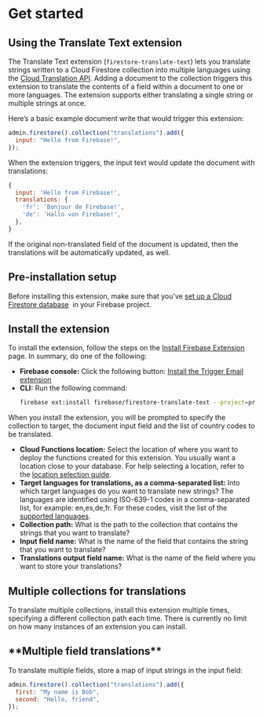 # Get started

## **Using the Translate Text extension**

The Translate Text extension (`firestore-translate-text`) lets you translate strings written to a Cloud Firestore collection into multiple languages using the [Cloud Translation API](https://cloud.google.com/translate). Adding a document to the collection triggers this extension to translate the contents of a field within a document to one or more languages. The extension supports either translating a single string or multiple strings at once.

Here’s a basic example document write that would trigger this extension:

```js
admin.firestore().collection("translations").add({
  input: "Hello from Firebase!",
});
```

When the extension triggers, the input text would update the document with translations:

```js
{
  input: 'Hello from Firebase!',
  translations: {
    'fr': 'Bonjour de Firebase!',
    'de': 'Hallo von Firebase!',
  },
}
```

If the original non-translated field of the document is updated, then the translations will be automatically updated, as well.

## **Pre-installation setup**

Before installing this extension, make sure that you've [set up a Cloud Firestore database](https://firebase.google.com/docs/firestore/quickstart)
 in your Firebase project.

## **Install the extension**

To install the extension, follow the steps on the [Install Firebase Extension](https://firebase.google.com/docs/extensions/install-extensions) page. In summary, do one of the following:

- **Firebase console:** Click the following button:
  [Install the Trigger Email extension](https://console.firebase.google.com/project/_/extensions/install?ref=firebase%2Ffirestore-translate-text)
- **CLI:** Run the following command:
  ```bash
  firebase ext:install firebase/firestore-translate-text --project=projectId-or-alias
  ```

When you install the extension, you will be prompted to specify the collection to target, the document input field and the list of country codes to be translated.

- **Cloud Functions location:**
  Select the location of where you want to deploy the functions created for this extension. You usually want a location close to your database. For help selecting a location, refer to the [location selection guide](https://firebase.google.com/docs/functions/locations).
- **Target languages for translations, as a comma-separated list:**
  Into which target languages do you want to translate new strings? The languages are identified using ISO-639-1 codes in a comma-separated list, for example: en,es,de,fr. For these codes, visit the list of the [supported languages](https://cloud.google.com/translate/docs/languages).
- **Collection path:**
  What is the path to the collection that contains the strings that you want to translate?
- **Input field name:**
  What is the name of the field that contains the string that you want to translate?
- **Translations output field name:**
  What is the name of the field where you want to store your translations?

## Multiple collections for translations

To translate multiple collections, install this extension multiple times, specifying a different collection path each time. There is currently no limit on how many instances of an extension you can install.

## \***\*Multiple field translations\*\***

To translate multiple fields, store a map of input strings in the input field:

```js
admin.firestore().collection("translations").add({
  first: "My name is Bob",
  second: "Hello, friend",
});
```
